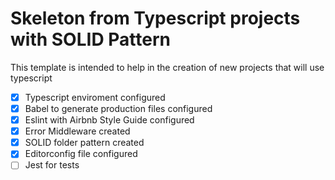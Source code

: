# Skeleton from Typescript projects with SOLID Pattern

This template is intended to help in the creation of new projects that will use typescript

* [x] Typescript enviroment configured
* [x] Babel to generate production files configured
* [x] Eslint with Airbnb Style Guide configured
* [x] Error Middleware created
* [x] SOLID folder pattern created
* [x] Editorconfig file configured
* [ ] Jest for tests
